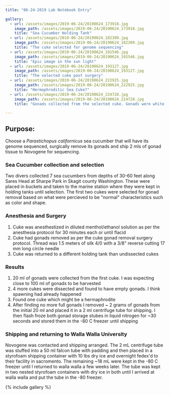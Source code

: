 ```yaml
---
title: "06-24-2019 Lab Notebook Entry"

gallery:
  - url: /assets/images/2019-06-24/20190624_173918.jpg
    image_path: /assets/images/2019-06-24/20190624_173918.jpg
    title: "Sea Cucumber Holding Tank"
  - url: /assets/images/2019-06-24/20190624_182309.jpg
    image_path: /assets/images/2019-06-24/20190624_182309.jpg
    title: "The cuke selected for genome sequencing" 
  - url: /assets/images/2019-06-24/20190624_191546.jpg
    image_path: /assets/images/2019-06-24/20190624_191546.jpg
    title: "Epic image in the sun light" 
  - url: /assets/images/2019-06-24/20190624_193127.jpg
    image_path: /assets/images/2019-06-24/20190624_193127.jpg
    title: "The selected cuke post surgery" 
  - url: /assets/images/2019-06-24/20190624_222925.jpg
    image_path: /assets/images/2019-06-24/20190624_222925.jpg
    title: "Hermaphroditic Sea Cuke?" 
  - url: /assets/images/2019-06-24/20190624_224728.jpg
    image_path: /assets/images/2019-06-24/20190624_224728.jpg
    title: "Gonads collected from the selected cuke. Gonads were white and male"

---
```


## Purpose:
Choose a *Parastichopus californicus* sea cucumber that will have its genome sequenced, surgically remove its gonads and ship 2 mls of gonad tissue to Novogene for sequencing. 

### Sea Cucumber collection and selection

Two divers collected 7 sea cucumbers from depths of 30-60 feet along Sares Head at Sharpe Park in Skagit county Washington. These were placed in buckets and taken to the marine station where they were kept in holding tanks until selection. The first two cukes were selected for gonad removal based on what were percieved to be "normal" characteristics such as color and shape.

### Anesthesia and Surgery

1. Cuke was anesthestized in diluted menthol/ethanol solution as per the anesthesia protocol for 30 minutes each or until flacid
2. Cuke had gonads removed as per the cuke gonad removal surgery protocol. Thread was 1.5 meters of silk 4/0 with a 3/8" reverse cutting 17 mm long circle needle
3. Cuke was returned to a different holding tank than undissected cukes

### Results

1. 20 ml of gonads were collected from the first cuke. I was expecting close to 100 ml of gonads to be harvested
2. 4 more cukes were dissected and found to have empty gonads. I think spawning had already happened
3. Found one cuke which might be a hermaphrodite
4. After finding no more full gonads I removed ~ 2 grams of gonads from the initial 20 ml and placed it in a 2 ml centrifuge tube for shipping. I then flash froze both gonad storage stubes in liquid nitrogen for ~30 seconds and stored them in the -80 C freezer until shipping

### Shipping and returning to Walla Walla University
Novogene was contacted and shipping arranged. The 2 mL centrifuge tube was stuffed into a 50 ml falcon tube with padding and then placed in a styrofoam shipping container with 10 lbs dry ice and overnight fedex'd to their facility in sacromento. The remaining ~18 mL were kept in the -80 C freezer until I returned to walla walla a few weeks later. The tube was kept in two nested styrofoam containers with dry ice in both until I arrived at walla walla and put the tube in the -80 freezer.  

{% include gallery %}

